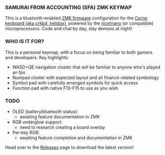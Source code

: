 ### SAMURAI FROM ACCOUNTING (SFA) ZMK KEYMAP

This is a bluetooth-enabled [ZMK firmware](https://github.com/zmkfirmware/zmk) configuration for the [Corne keyboard (aka crkbd; helidox)](https://github.com/foostan/crkbd), powered by the [nice!nano](https://www.littlekeyboards.com/products/nice-nano#:~:text=The%20nice!,battery%20is%20a%20good%20fit.) (or compatible) microprocessors. Code and chat by day, slay demons at night!

### WHO IS IT FOR?

This is a personal keymap, with a focus on being familiar to both gamers and developers. Key highlights:
* WASD+QE navigation cluster that will be familiar to anyone who's played an fps
* Numpad cluster with expected layout and all finance-related symbology
* Symbol pad with carefully arranged symbols for quick access
* Function pad with native F13-F15 to use as you wish

### TODO

* OLED (battery/bluetooth status):
  * awaiting feature documentation in ZMK
* RGB underglow support:
  * need to research creating a board overlay
* Per-key RGB:
  * awaiting feature completion and documentation in ZMK


Head over to the [Releases](https://github.com/Frosthaven/zmk-config/releases) page to download the latest version!
